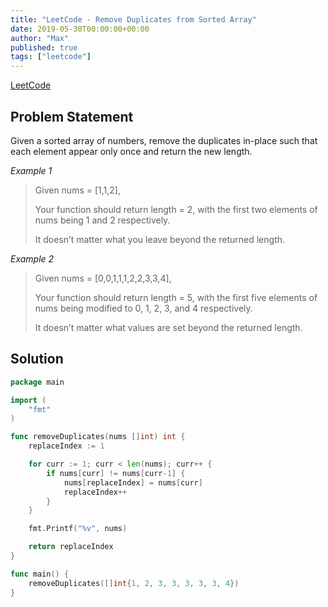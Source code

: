 ```yaml
---
title: "LeetCode - Remove Duplicates from Sorted Array"
date: 2019-05-30T00:00:00+00:00
author: "Max"
published: true
tags: ["leetcode"]
---
```


[LeetCode](https://leetcode.com/problems/remove-duplicates-from-sorted-array/)

## Problem Statement

Given a sorted array of numbers, remove the duplicates in-place such that each element appear only once and return the new length.

*Example 1*

> Given nums = [1,1,2],
>
> Your function should return length = 2, with the first two elements of nums being 1 and 2 respectively.
>
> It doesn’t matter what you leave beyond the returned length.

*Example 2*

>  Given nums = [0,0,1,1,1,2,2,3,3,4],
>
> Your function should return length = 5, with the first five elements of nums being modified to 0, 1, 2, 3, and 4 respectively.
>
> It doesn’t matter what values are set beyond the returned length.

## Solution

```go
package main

import (
	"fmt"
)

func removeDuplicates(nums []int) int {
	replaceIndex := 1

	for curr := 1; curr < len(nums); curr++ {
		if nums[curr] != nums[curr-1] {
			nums[replaceIndex] = nums[curr]
			replaceIndex++
		}
	}

	fmt.Printf("%v", nums)

	return replaceIndex
}

func main() {
	removeDuplicates([]int{1, 2, 3, 3, 3, 3, 3, 4})
}
```
